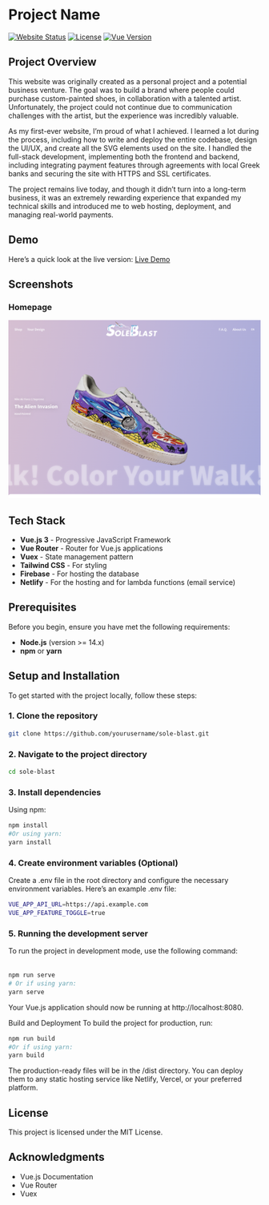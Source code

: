 # Project Name

[![Website Status](https://img.shields.io/website.svg?down_color=red&down_message=down&up_color=green&up_message=up&url=https://production--soleblast.netlify.app)](https://production--soleblast.netlify.app) 
[![License](https://img.shields.io/github/license/mbastakis/sole-blast)](./LICENSE)
[![Vue Version](https://img.shields.io/badge/vue-3.x-brightgreen.svg)](https://vuejs.org/)

## Project Overview

This website was originally created as a personal project and a potential business venture. The goal was to build a brand where people could purchase custom-painted shoes, in collaboration with a talented artist. Unfortunately, the project could not continue due to communication challenges with the artist, but the experience was incredibly valuable.

As my first-ever website, I’m proud of what I achieved. I learned a lot during the process, including how to write and deploy the entire codebase, design the UI/UX, and create all the SVG elements used on the site. I handled the full-stack development, implementing both the frontend and backend, including integrating payment features through agreements with local Greek banks and securing the site with HTTPS and SSL certificates.

The project remains live today, and though it didn’t turn into a long-term business, it was an extremely rewarding experience that expanded my technical skills and introduced me to web hosting, deployment, and managing real-world payments.

## Demo

Here’s a quick look at the live version: [Live Demo](https://production--soleblast.netlify.app)

## Screenshots

### Homepage
![Homepage Screenshot](./screenshots/homepage.png)

## Tech Stack

- **Vue.js 3** - Progressive JavaScript Framework
- **Vue Router** - Router for Vue.js applications
- **Vuex** - State management pattern
- **Tailwind CSS** - For styling
- **Firebase** - For hosting the database
- **Netlify** - For the hosting and for lambda functions (email service)

## Prerequisites

Before you begin, ensure you have met the following requirements:

- **Node.js** (version >= 14.x)
- **npm** or **yarn**

## Setup and Installation

To get started with the project locally, follow these steps:

### 1. Clone the repository

```bash
git clone https://github.com/yourusername/sole-blast.git
```

### 2. Navigate to the project directory

```bash
cd sole-blast
```

### 3. Install dependencies
Using npm:

```bash
npm install
#Or using yarn:
yarn install
```

### 4. Create environment variables (Optional)
Create a .env file in the root directory and configure the necessary environment variables. Here’s an example .env file:
```bash
VUE_APP_API_URL=https://api.example.com
VUE_APP_FEATURE_TOGGLE=true
```

### 5. Running the development server
To run the project in development mode, use the following command:

```bash

npm run serve
# Or if using yarn:
yarn serve
```
Your Vue.js application should now be running at http://localhost:8080.

Build and Deployment
To build the project for production, run:
```bash
npm run build
#Or if using yarn:
yarn build
```

The production-ready files will be in the /dist directory. You can deploy them to any static hosting service like Netlify, Vercel, or your preferred platform.

## License
This project is licensed under the MIT License.

## Acknowledgments
- Vue.js Documentation
- Vue Router
- Vuex